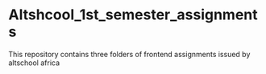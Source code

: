 # Altshcool_1st_semester_assignments

This repository contains three folders of frontend assignments issued by altschool africa
